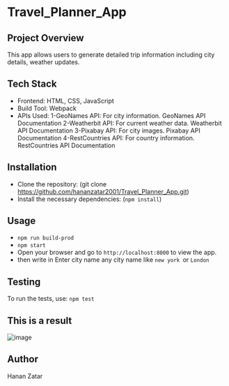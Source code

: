 # Travel_Planner_App

## Project Overview
This app allows users to generate detailed trip information including city details, weather updates.

## Tech Stack
- Frontend: HTML, CSS, JavaScript
- Build Tool: Webpack
- APIs Used:
1-GeoNames API: For city information. GeoNames API Documentation
2-Weatherbit API: For current weather data. Weatherbit API Documentation
3-Pixabay API: For city images. Pixabay API Documentation
4-RestCountries API: For country information. RestCountries API Documentation

## Installation
- Clone the repository: (git clone https://github.com/hananzatar2001/Travel_Planner_App.git)
- Install the necessary dependencies: (`npm install`)
## Usage 
- `npm run build-prod`
- `npm start`
- Open your browser and go to
`http://localhost:8000` to view the app.
-  then write in Enter city name any city name like `new york `or `London`
## Testing
To run the tests, use:
`npm test`


## This is a result 
![image](https://github.com/user-attachments/assets/a6788090-bb90-4920-b445-cdb082e04783)

## Author
Hanan Zatar
